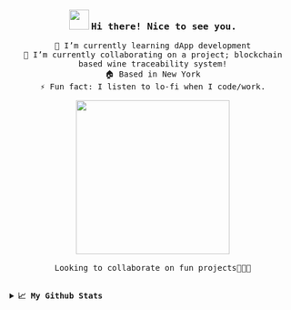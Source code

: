 <h3><p align="center">
  <img src="https://emojis.slackmojis.com/emojis/images/1614617249/15782/balloons.gif?1614617249" width="35"/> 
  <samp> Hi there! Nice to see you.</h3>
<p align="center">
  <samp>🌱 I’m currently learning dApp development
    <br>🔭 I’m currently collaborating on a project; blockchain based wine traceability system!
    <br>🏠 Based in New York
    <br>⚡ Fun fact: I listen to lo-fi when I code/work.<br><br>
    <img src="https://i.imgur.com/IWRG4TF.gif" width="270px" align="center">
    <br><br>Looking to collaborate on fun projects👩🏼‍💻
  </samp>
</p>
<br>
<details>
  <summary><b><samp> 📈 My Github Stats</b></summary>
  <img src="https://github-readme-stats.vercel.app/api?username=tamobee&show_icons=true&theme=tokyonight"/><br>
  <img src="https://github-readme-stats.vercel.app/api/top-langs/?username=tamobee&layout=compact&theme=tokyonight"/><br>
  <img src="https://visitor-badge.laobi.icu/badge?page_id=tamobee"/>
</details>
